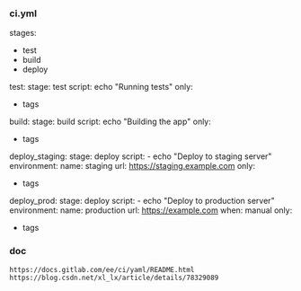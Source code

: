 ### ci.yml
stages:
  - test
  - build
  - deploy

test:
  stage: test
  script: echo "Running tests"
  only:
  - tags

build:
  stage: build
  script: echo "Building the app"
  only:
  - tags

deploy_staging:
  stage: deploy
  script:
    - echo "Deploy to staging server"
  environment:
    name: staging
    url: https://staging.example.com
  only:
  - tags

deploy_prod:
  stage: deploy
  script:
    - echo "Deploy to production server"
  environment:
    name: production
    url: https://example.com
  when: manual
  only:
  - tags
  
  ### doc
    https://docs.gitlab.com/ee/ci/yaml/README.html
    https://blog.csdn.net/xl_lx/article/details/78329089